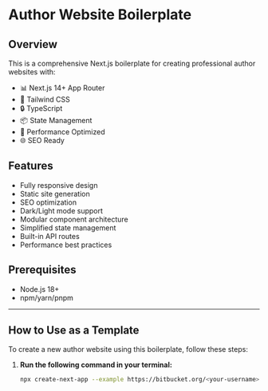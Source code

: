 # Author Website Boilerplate

## Overview

This is a comprehensive Next.js boilerplate for creating professional author websites with:

- 📊 Next.js 14+ App Router
- 🎨 Tailwind CSS
- 🔒 TypeScript
- 📦 State Management
- 🚀 Performance Optimized
- 🌐 SEO Ready

## Features

- Fully responsive design
- Static site generation
- SEO optimization
- Dark/Light mode support
- Modular component architecture
- Simplified state management
- Built-in API routes
- Performance best practices

## Prerequisites

- Node.js 18+
- npm/yarn/pnpm

---

## How to Use as a Template

To create a new author website using this boilerplate, follow these steps:

1. **Run the following command in your terminal:**
   ```bash
   npx create-next-app --example https://bitbucket.org/<your-username>/reader-scout-website-boilerplate.git john-doe-author-website